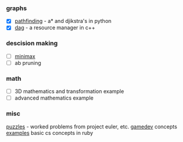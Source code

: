 ### graphs
- [x] [pathfinding](https://github.com/croberts/pathfinding) - a* and djikstra's in python
- [x] [dag](https://github.com/croberts/dag) - a resource manager in c++

### descision making
- [ ] [minimax](https://github.com/croberts/minimax)
- [ ] ab pruning

### math
- [ ] 3D mathematics and transformation example
- [ ] advanced mathematics example

### misc
[puzzles](https://github.com/croberts/puzzles) - worked problems from project euler, etc.
[gamedev](https://github.com/croberts/gamedev_showreel) concepts
[examples](https://github.com/croberts/examples) basic cs concepts in ruby
